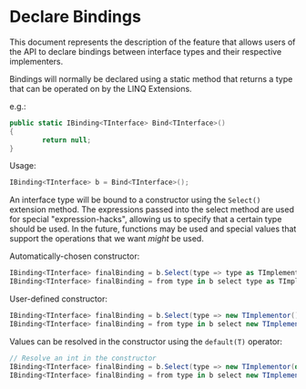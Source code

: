 # Declare Bindings
This document represents the description of the feature that allows users of the API to declare bindings between interface types and their respective implementers.

Bindings will normally be declared using a static method that returns a type that can be operated on by the LINQ Extensions.

e.g.:
	
```csharp
public static IBinding<TInterface> Bind<TInterface>()
{
		return null;
}
```


Usage:

```csharp
IBinding<TInterface> b = Bind<TInterface>();
```

An interface type will be bound to a constructor using the `Select()` extension method.
The expressions passed into the select method are used for special "expression-hacks", allowing us to specify that a certain type should be used. In the future, functions may be used and special values that support the operations that we want _might_ be used.

Automatically-chosen constructor:

```csharp
IBinding<TInterface> finalBinding = b.Select(type => type as TImplementor);
IBinding<TInterface> finalBinding = from type in b select type as TImplementor;
```
User-defined constructor:

```csharp
IBinding<TInterface> finalBinding = b.Select(type => new TImplementor());
IBinding<TInterface> finalBinding = from type in b select new TImplementor();
```

Values can be resolved in the constructor using the `default(T)` operator:

```csharp
// Resolve an int in the constructor
IBinding<TInterface> finalBinding = b.Select(type => new TImplementor(default(int)));
IBinding<TInterface> finalBinding = from type in b select new TImplementor(default(int));
```
